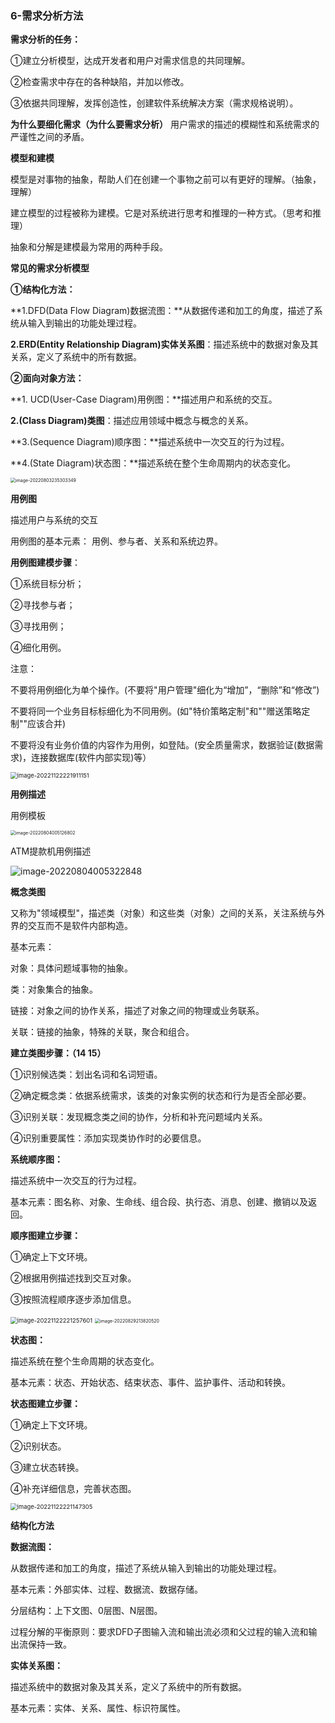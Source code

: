 ### **6-需求分析方法**



**需求分析的任务：**

①建立分析模型，达成开发者和用户对需求信息的共同理解。

②检查需求中存在的各种缺陷，并加以修改。

③依据共同理解，发挥创造性，创建软件系统解决方案（需求规格说明）。



**为什么要细化需求（为什么要需求分析）**
⽤户需求的描述的模糊性和系统需求的严谨性之间的矛盾。



**模型和建模**

模型是对事物的抽象，帮助人们在创建一个事物之前可以有更好的理解。（抽象，理解）

建立模型的过程被称为建模。它是对系统进行思考和推理的⼀种方式。（思考和推理）

抽象和分解是建模最为常用的两种手段。



**常见的需求分析模型**

**①结构化方法：**

**1.DFD(Data Flow Diagram)数据流图：**从数据传递和加工的角度，描述了系统从输入到输出的功能处理过程。

**2.ERD(Entity Relationship Diagram)实体关系图**：描述系统中的数据对象及其关系，定义了系统中的所有数据。

**②面向对象方法：**

**1. UCD(User-Case Diagram)用例图：**描述用户和系统的交互。

**2.(Class Diagram)类图**：描述应用领域中概念与概念的关系。

**3.(Sequence Diagram)顺序图：**描述系统中一次交互的行为过程。

**4.(State Diagram)状态图：**描述系统在整个生命周期内的状态变化。

<img src="https://palepics.oss-cn-guangzhou.aliyuncs.com/img/202208032353521.png" alt="image-20220803235303349" style="zoom: 50%;" />



**用例图**

描述用户与系统的交互

用例图的基本元素： 用例、参与者、关系和系统边界。

**用例图建模步骤**：

①系统目标分析；

②寻找参与者；

③寻找用例；

④细化用例。

注意：

不要将用例细化为单个操作。(不要将"用户管理"细化为“增加”，“删除”和“修改”)

不要将同⼀个业务目标标细化为不同用例。(如"特价策略定制"和""赠送策略定制""应该合并)

不要将没有业务价值的内容作为用例，如登陆。(安全质量需求，数据验证(数据需求)，连接数据库(软件内部实现)等）

<img src="https://palepics.oss-cn-guangzhou.aliyuncs.com/img/image-20221122221911151.png" alt="image-20221122221911151" style="zoom: 67%;" />

**用例描述**

用例模板

<img src="https://palepics.oss-cn-guangzhou.aliyuncs.com/img/202208040051905.png" alt="image-20220804005126802" style="zoom: 50%;" />

ATM提款机用例描述

![image-20220804005322848](https://palepics.oss-cn-guangzhou.aliyuncs.com/img/202208040053000.png)

**概念类图**

又称为"领域模型"，描述类（对象）和这些类（对象）之间的关系，关注系统与外界的交互而不是软件内部构造。

基本元素：

对象：具体问题域事物的抽象。

类：对象集合的抽象。

链接：对象之间的协作关系，描述了对象之间的物理或业务联系。

关联：链接的抽象，特殊的关联，聚合和组合。

**建立类图步骤：（14 15）**

①识别候选类：划出名词和名词短语。

②确定概念类：依据系统需求，该类的对象实例的状态和行为是否全部必要。

③识别关联：发现概念类之间的协作，分析和补充问题域内关系。

④识别重要属性：添加实现类协作时的必要信息。



**系统顺序图：**

描述系统中一次交互的行为过程。

基本元素：图名称、对象、生命线、组合段、执行态、消息、创建、撤销以及返回。

**顺序图建立步骤：**

①确定上下文环境。

②根据用例描述找到交互对象。

③按照流程顺序逐步添加信息。

<img src="https://palepics.oss-cn-guangzhou.aliyuncs.com/img/image-20221122221257601.png" alt="image-20221122221257601" style="zoom: 67%;" />

<img src="https://palepics.oss-cn-guangzhou.aliyuncs.com/img/202208292138634.png" alt="image-20220829213820520" style="zoom: 50%;" />





**状态图：**

描述系统在整个生命周期的状态变化。

基本元素：状态、开始状态、结束状态、事件、监护事件、活动和转换。

**状态图建立步骤：**

①确定上下文环境。

②识别状态。

③建立状态转换。

④补充详细信息，完善状态图。



<img src="https://palepics.oss-cn-guangzhou.aliyuncs.com/img/image-20221122221147305.png" alt="image-20221122221147305" style="zoom:67%;" />

**结构化方法**

**数据流图：**

从数据传递和加工的角度，描述了系统从输入到输出的功能处理过程。

基本元素：外部实体、过程、数据流、数据存储。

分层结构：上下文图、0层图、N层图。

过程分解的平衡原则：要求DFD子图输入流和输出流必须和父过程的输入流和输出流保持一致。



**实体关系图：**

描述系统中的数据对象及其关系，定义了系统中的所有数据。

基本元素：实体、关系、属性、标识符属性。



